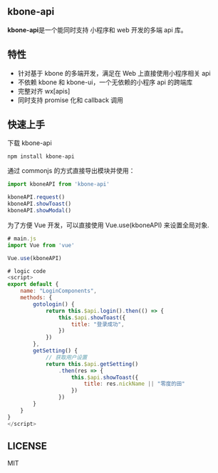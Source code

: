 ## kbone-api

**kbone-api**是一个能同时支持 小程序和 web 开发的多端 api 库。

## 特性

* 针对基于 kbone 的多端开发，满足在 Web 上直接使用小程序相关 api
* 不依赖 kbone 和 kbone-ui，一个无依赖的小程序 api 的跨端库
* 完整对齐 wx[apis]
* 同时支持 promise 化和 callback 调用



## 快速上手

下载 kbone-api

```
npm install kbone-api
```

通过 commonjs 的方式直接导出模块并使用：
```js
import kboneAPI from 'kbone-api'

kboneAPI.request()
kboneAPI.showToast()
kboneAPI.showModal()
```

为了方便 Vue 开发，可以直接使用 Vue.use(kboneAPI) 来设置全局对象.

```js
# main.js
import Vue from 'vue'

Vue.use(kboneAPI)

# logic code
<script>
export default {
    name: "LoginComponents",
    methods: {
        gotologin() {
            return this.$api.login().then(() => {
                this.$api.showToast({
                    title: "登录成功",
                })
            })
        },
        getSetting() {
            // 获取用户设置
            return this.$api.getSetting()
                .then(res => {
                    this.$api.showToast({
                        title: res.nickName || "零度的田"
                    })
                })
        }
    }
}
</script>
```

## LICENSE
MIT